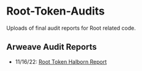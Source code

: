 # Root-Token-Audits
Uploads of final audit reports for Root related code.

## Arweave Audit Reports

* 11/16/22: [Root Token Halborn Report](https://4c54b6oaagejvrc4bwf4esnp7ufsstzajmjdco3n5bpkxj46nata.arweave.net/4LvA-cABiJrEXA2Lwkmv_QspTyBLEjE7beheq6eeaCY)

